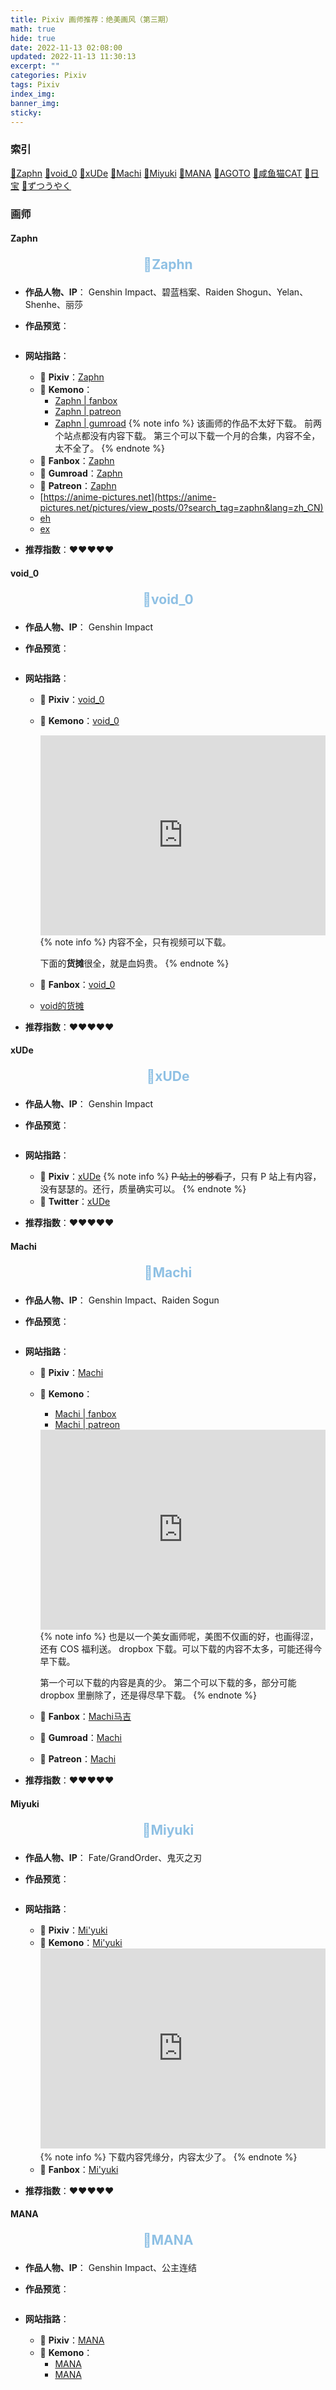 ```yaml
---
title: Pixiv 画师推荐：绝美画风（第三期） 
math: true
hide: true
date: 2022-11-13 02:08:00
updated: 2022-11-13 11:30:13
excerpt: ""
categories: Pixiv
tags: Pixiv
index_img:
banner_img:
sticky:
---
```

### 索引
<a href="#zaphn">🍓Zaphn</a>
<a href="#void_0">🍓void_0</a>
<a href="#xude">🍓xUDe</a>
<a href="#machi">🍓Machi</a>
<a href="#miyuki">🍓Miyuki</a>
<a href="#mana">🍓MANA</a>
<a href="#agoto">🍓AGOTO</a>
<a href="#xianyumao">🍓咸鱼猫CAT</a>
<a href="#ribao">🍓日宝</a>
<a href="#zutsuuyaku1">🍓ずつうやく</a>


### 画师

#### Zaphn
<a id="zaphn">
<p style="text-align:center;color:#8EC0E4;font-size:1.5em;font-weight: bold;">
🍉Zaphn
</p>
</a>

<!-- + <span style="color: #519D9E; ">**画风简述**</span>：
   -->
+ **作品人物、IP**：
  <span class="label label-primary">Genshin Impact</span>、<span class="label label-default">碧蓝档案</span>、<span class="label label-info">Raiden Shogun</span>、<span class="label label-success">Yelan</span>、<span class="label label-warning">Shenhe</span>、<span class="label label-danger">丽莎</span>
+ **作品预览**：
  
  ![]()
+ **网站指路**：
  + 🥝 **Pixiv**：[Zaphn](https://www.pixiv.net/users/38582583)
  + 🌻 **Kemono**：
    + [Zaphn | fanbox](https://kemono.party/fanbox/user/38582583)
    + [Zaphn | patreon](https://kemono.party/patreon/user/12228257)
    + [Zaphn | gumroad](https://kemono.party/gumroad/user/7142099066383)
    {% note info %}
    该画师的作品不太好下载。
    前两个站点都没有内容下载。
    第三个可以下载一个月的合集，内容不全，太不全了。
    {% endnote %}
  + 🌺 **Fanbox**：[Zaphn](https://zaphn.fanbox.cc/)
  + 🌹 **Gumroad**：[Zaphn](https://gumroad.com/zaphn)
  + 🍑 **Patreon**：[Zaphn](https://patreon.com/zaphn)
  + [https://anime-pictures.net](https://anime-pictures.net/pictures/view_posts/0?search_tag=zaphn&lang=zh_CN)
  + [eh](https://e-hentai.org/g/2358809/1ce78ab94b/)
  + [ex](https://exhentai.org/g/2358809/1ce78ab94b/)
+ **推荐指数**：♥♥♥♥♥


#### void_0
<a id="void_0">
<p style="text-align:center;color:#8EC0E4;font-size:1.5em;font-weight: bold;">
🍉void_0
</p>
</a>

<!-- + <span style="color: #519D9E; ">**画风简述**</span>：
   -->
+ **作品人物、IP**：
  <span class="label label-primary">Genshin Impact</span>
+ **作品预览**：
  
  ![]()
+ **网站指路**：
  + 🥝 **Pixiv**：[void_0](https://www.pixiv.net/users/14801956)
  + 🌻 **Kemono**：[void_0](https://kemono.party/fanbox/user/14801956)
    <iframe src="https://kemono.party/fanbox/user/14801956" width="100%" height="320" name="topFrame" scrolling="yes"  noresize="noresize" frameborder="0" id="topFrame"></iframe>
    {% note info %}
    内容不全，只有视频可以下载。

    下面的**货摊**很全，就是血妈贵。
    {% endnote %}
  + 🌺 **Fanbox**：[void_0](https://void0.fanbox.cc/)
  + [void的货摊](https://void.huotan.com/)
+ **推荐指数**：♥♥♥♥♥

#### xUDe
<a id="xude">
<p style="text-align:center;color:#8EC0E4;font-size:1.5em;font-weight: bold;">
🍉xUDe
</p>
</a>

<!-- + <span style="color: #519D9E; ">**画风简述**</span>：
   -->
+ **作品人物、IP**：
  <span class="label label-primary">Genshin Impact</span>
+ **作品预览**：
  
  ![]()
+ **网站指路**：
  + 🥝 **Pixiv**：[xUDe](https://www.pixiv.net/users/18177156)
    {% note info %}
    ~~P 站上的够看了~~，只有 P 站上有内容，没有瑟瑟的。还行，质量确实可以。
    {% endnote %}
  + 🌺 **Twitter**：[xUDe](https://twitter.com/xUDe60263111)

+ **推荐指数**：♥♥♥♥♥

#### Machi
<a id="machi">
<p style="text-align:center;color:#8EC0E4;font-size:1.5em;font-weight: bold;">
🍉Machi
</p>
</a>

<!-- + <span style="color: #519D9E; ">**画风简述**</span>：
   -->
+ **作品人物、IP**：
  <span class="label label-primary">Genshin Impact</span>、<span class="label label-default">Raiden Sogun</span>
+ **作品预览**：
  
  ![]()
+ **网站指路**：
  + 🥝 **Pixiv**：[Machi](https://www.pixiv.net/users/4632856)
  + 🌻 **Kemono**：
    + [Machi | fanbox](https://kemono.party/fanbox/user/4632856)
    + [Machi | patreon](https://kemono.party/patreon/user/57750936)
    <iframe src="https://kemono.party/patreon/user/57750936" width="100%" height="320" name="topFrame" scrolling="yes"  noresize="noresize" frameborder="0" id="topFrame"></iframe>
    {% note info %}
    也是以一个美女画师呢，美图不仅画的好，也画得涩，还有 COS 福利送。
    dropbox 下载。可以下载的内容不太多，可能还得今早下载。

    第一个可以下载的内容是真的少。
    第二个可以下载的多，部分可能 dropbox 里删除了，还是得尽早下载。
    {% endnote %}
  + 🌺 **Fanbox**：[Machi马吉](https://machi0910.fanbox.cc/)
  + 🌹 **Gumroad**：[Machi](https://machi1930.gumroad.com)
  + 🍑 **Patreon**：[Machi](http://patreon.com/machi0910)
+ **推荐指数**：♥♥♥♥♥

#### Miyuki
<a id="miyuki">
<p style="text-align:center;color:#8EC0E4;font-size:1.5em;font-weight: bold;">
🍉Miyuki
</p>
</a>

<!-- + <span style="color: #519D9E; ">**画风简述**</span>：
   -->
+ **作品人物、IP**：
  <span class="label label-primary">Fate/GrandOrder</span>、<span class="label label-default">鬼灭之刃</span>
+ **作品预览**：
  
  ![]()
+ **网站指路**：
  + 🥝 **Pixiv**：[Mi'yuki](https://www.pixiv.net/users/7121031)
  + 🌻 **Kemono**：[Mi'yuki](https://kemono.party/fanbox/user/7121031)
    <iframe src="https://kemono.party/fanbox/user/7121031" width="100%" height="320" name="topFrame" scrolling="yes"  noresize="noresize" frameborder="0" id="topFrame"></iframe>
    {% note info %}
    下载内容凭缘分，内容太少了。
    {% endnote %}
  + 🌺 **Fanbox**：[Mi'yuki](https://miyukiiiii.fanbox.cc/)
+ **推荐指数**：♥♥♥♥♥

#### MANA
<a id="mana">
<p style="text-align:center;color:#8EC0E4;font-size:1.5em;font-weight: bold;">
🍉MANA
</p>
</a>

<!-- + <span style="color: #519D9E; ">**画风简述**</span>：
   -->
+ **作品人物、IP**：
  <span class="label label-primary">Genshin Impact</span>、<span class="label label-default">公主连结</span>
+ **作品预览**：
  
  ![]()
+ **网站指路**：
  + 🥝 **Pixiv**：[MANA](https://www.pixiv.net/users/3015512)
  + 🌻 **Kemono**：
    + [MANA](https://kemono.party/fanbox/user/3015512)
    + [MANA](https://kemono.party/patreon/user/12281898)
    <iframe src="" width="100%" height="320" name="topFrame" scrolling="yes"  noresize="noresize" frameborder="0" id="topFrame"></iframe>
    {% note info %}
    两个都有内容下载，直接下载，第二个的图都是下马的。
    作品更新很快 ，同步于 Pixiv。
    {% endnote %}
  + 🌺 **Fanbox**：[MANA](https://mana.fanbox.cc/)
  + 🍑 **Patreon**：[MANA](https://www.patreon.com/MANA)
+ **推荐指数**：♥♥♥♥♥

#### AGOTO
<a id="agoto">
<p style="text-align:center;color:#8EC0E4;font-size:1.5em;font-weight: bold;">
🍉AGOTO
</p>
</a>

<!-- + <span style="color: #519D9E; ">**画风简述**</span>：
   -->
+ **作品人物、IP**：
  <span class="label label-primary">ガルー(白夜極光)</span>、<span class="label label-default">ハイレグレオタード</span>、<span class="label label-info"></span>、<span class="label label-success"></span>、<span class="label label-warning"></span>、<span class="label label-danger"></span>
+ **作品预览**：
  
  ![]()
+ **网站指路**：
  + 🥝 **Pixiv**：[AGOTO](https://www.pixiv.net/users/59284890)

+ **推荐指数**：♥♥♥♥♥

#### 咸鱼猫CAT
<a id="xianyumao">
<p style="text-align:center;color:#8EC0E4;font-size:1.5em;font-weight: bold;">
🍉咸鱼猫CAT
</p>
</a>

<!-- + <span style="color: #519D9E; ">**画风简述**</span>：
   -->
+ **作品人物、IP**：
  <span class="label label-primary">原神</span>、<span class="label label-default">甘雨(原神)</span>
+ **作品预览**：
  
  ![]()
+ **网站指路**：
  + 🥝 **Pixiv**：[咸鱼猫CAT](https://www.pixiv.net/users/3041039)
    {% note info %}
    没有白嫖下载的地方。
    {% endnote %}
  + 🌺 **Fanbox**：[咸鱼猫CAT](https://xianyumiao.fanbox.cc/)
  + 🍑 **Patreon**：[咸鱼猫CAT](https://www.patreon.com/xianyumiao)
+ **推荐指数**：♥♥♥♥♥

#### 日宝
<a id="ribao">
<p style="text-align:center;color:#8EC0E4;font-size:1.5em;font-weight: bold;">
🍉日宝
</p>
</a>

<!-- + <span style="color: #519D9E; ">**画风简述**</span>：
   -->
+ **作品人物、IP**：
  <span class="label label-primary">原神</span>
+ **作品预览**：
  
  ![]()
+ **网站指路**：
  + 🥝 **Pixiv**：[日宝](https://www.pixiv.net/users/67093476)
  + 🌻 **触站**：[日宝](https://www.huashi6.com/painter/30962)
    <iframe src="https://www.huashi6.com/painter/30962" width="100%" height="320" name="topFrame" scrolling="yes"  noresize="noresize" frameborder="0" id="topFrame"></iframe>
  + 🌺 **Fanbox**：[日宝](https://ribao.fanbox.cc/)

+ **推荐指数**：♥♥♥♥♥


#### ずつうやく
<a id="zutsuuyaku1">
<p style="text-align:center;color:#8EC0E4;font-size:1.5em;font-weight: bold;">
🍉ずつうやく
</p>
</a>

<!-- + <span style="color: #519D9E; ">**画风简述**</span>：
   -->
+ **作品人物、IP**：
  <span class="label label-primary"></span>、<span class="label label-default"></span>、<span class="label label-info"></span>、<span class="label label-success"></span>、<span class="label label-warning"></span>、<span class="label label-danger"></span>
+ **作品预览**：
  
  ![]()
+ **网站指路**：
  + 🥝 **Pixiv**：[ずつうやく](https://www.pixiv.net/users/82500927)
  + 🍑 **Twitter**：[ずつうやく](https://twitter.com/zutsuuyaku1)
+ **推荐指数**：♥♥♥♥♥


